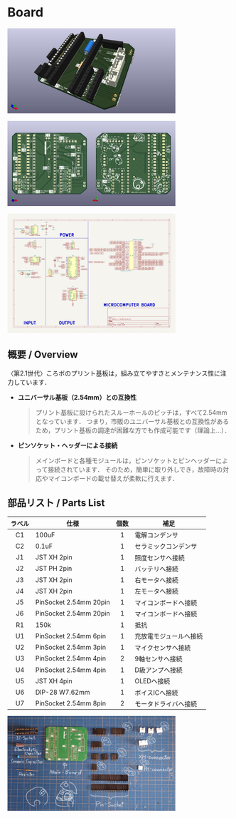 # Board
<img src="/Document/Picture/korobo_2-1_bno055_ver3-1_img1.jpg" width="75%">
<p>
  <img src="/Document/Picture/korobo_2-1_bno055_ver3-1_img2.jpg" width="37.5%"><img src="/Document/Picture/korobo_2-1_bno055_ver3-1_img3.jpg" width="37.5%">
</p>
<img src="/Document/Picture/schematic_korobo_2-1_bno055.jpg" width="75%">

## 概要 / Overview
〈第2.1世代〉ころボのプリント基板は，組み立てやすさとメンテナンス性に注力しています．

- **ユニバーサル基板（2.54mm）との互換性**
  > プリント基板に設けられたスルーホールのピッチは，すべて2.54mmとなっています．
  > つまり，市販のユニバーサル基板との互換性があるため，プリント基板の調達が困難な方でも作成可能です（理論上...）．

- **ピンソケット・ヘッダーによる接続**
  > メインボードと各種モジュールは，ピンソケットとピンヘッダーによって接続されています．
  > そのため，簡単に取り外しでき，故障時の対応やマイコンボードの載せ替えが柔軟に行えます．

## 部品リスト / Parts List
| ラベル | 仕様                         | 個数 | 補足                          |
|:------:|------------------------------|:----:|-------------------------------|
| C1     | 100uF                        | 1    | 電解コンデンサ                |
| C2     | 0.1uF                        | 1    | セラミックコンデンサ          |
| J1     | JST XH 2pin                 | 1    | 照度センサへ接続             |
| J2     | JST PH 2pin                 | 1    | バッテリへ接続               |
| J3     | JST XH 2pin                 | 1    | 右モータへ接続               |
| J4     | JST XH 2pin                 | 1    | 左モータへ接続               |
| J5     | PinSocket 2.54mm 20pin      | 1    | マイコンボードへ接続         |
| J6     | PinSocket 2.54mm 20pin      | 1    | マイコンボードへ接続         |
| R1     | 150k                        | 1    | 抵抗                          |
| U1     | PinSocket 2.54mm 6pin       | 1    | 充放電モジュールへ接続       |
| U2     | PinSocket 2.54mm 3pin       | 1    | マイクセンサへ接続           |
| U3     | PinSocket 2.54mm 4pin       | 2    | 9軸センサへ接続              |
| U4     | PinSocket 2.54mm 4pin       | 1    | D級アンプへ接続              |
| U5     | JST XH 4pin                 | 1    | OLEDへ接続                   |
| U6     | DIP-28 W7.62mm              | 1    | ボイスICへ接続               |
| U7     | PinSocket 2.54mm 8pin       | 2    | モータドライバへ接続         |

<img src="/Document/Picture/main-board_parts.jpg" width="75%">
